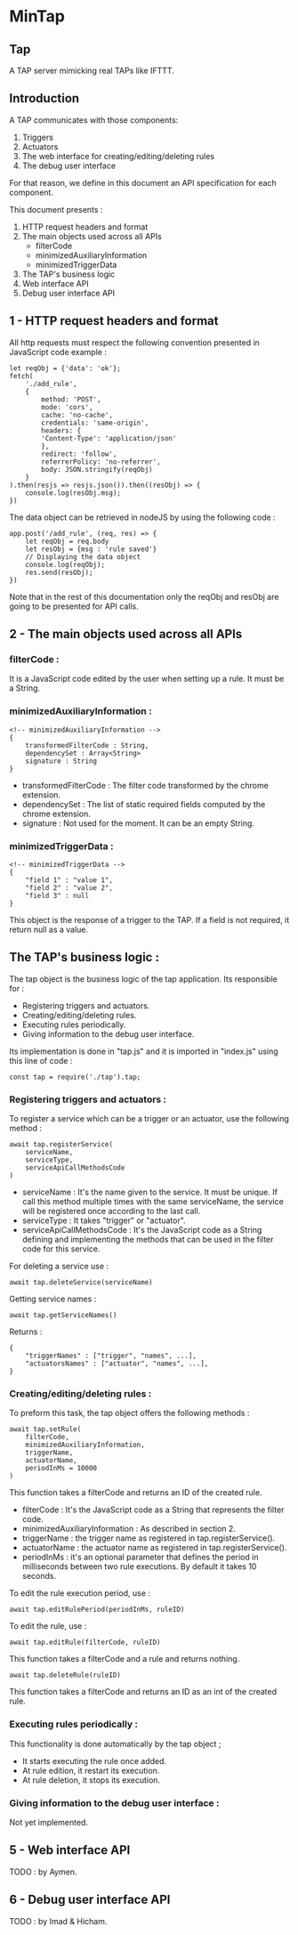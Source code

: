 # MinTap

## Tap

A TAP server mimicking real TAPs like IFTTT.

## Introduction

A TAP communicates with those components:
1. Triggers
2. Actuators
3. The web interface for creating/editing/deleting rules
4. The debug user interface

For that reason, we define in this document an API specification for each component.

This document presents :
1. HTTP request headers and format
2. The main objects used across all APIs
    - filterCode
    - minimizedAuxiliaryInformation
    - minimizedTriggerData
3. The TAP's business logic
4. Web interface API
5. Debug user interface API

## 1 - HTTP request headers and format

All http requests must respect the following convention presented in JavaScript code example :

    let reqObj = {'data': 'ok'};
    fetch(
        './add_rule',
        {
            method: 'POST',
            mode: 'cors',
            cache: 'no-cache',
            credentials: 'same-origin',
            headers: {
            'Content-Type': 'application/json'
            },
            redirect: 'follow',
            referrerPolicy: 'no-referrer',
            body: JSON.stringify(reqObj)
        }
    ).then(resjs => resjs.json()).then((resObj) => {
        console.log(resObj.msg);
    })

The data object can be retrieved in nodeJS by using the following code :

    app.post('/add_rule', (req, res) => {
        let reqObj = req.body
        let resObj = {msg : 'rule saved'}
        // Displaying the data object
        console.log(reqObj);
        res.send(resObj);
    })

Note that in the rest of this documentation only the reqObj and resObj are going to be presented for API calls.

## 2 - The main objects used across all APIs

### filterCode :

It is a JavaScript code edited by the user when setting up a rule. It must be a String.

### minimizedAuxiliaryInformation :

    <!-- minimizedAuxiliaryInformation -->
    {
        transformedFilterCode : String,
        dependencySet : Array<String>
        signature : String
    }

- transformedFilterCode : The filter code transformed by the chrome extension.
- dependencySet : The list of static required fields computed by the chrome extension.
- signature : Not used for the moment. It can be an empty String.

### minimizedTriggerData :

    <!-- minimizedTriggerData -->
    {
        "field 1" : "value 1",
        "field 2" : "value 2",
        "field 3" : null
    }

This object is the response of a trigger to the TAP. If a field is not required, it return null as a value.

## The TAP's business logic  :

The tap object is the business logic of the tap application. Its responsible for :
- Registering triggers and actuators.
- Creating/editing/deleting rules.
- Executing rules periodically.
- Giving information to the debug user interface.

Its implementation is done in "tap.js" and it is imported in "index.js" using this line of code :

    const tap = require('./tap').tap;

### Registering triggers and actuators :

To register a service which can be a trigger or an actuator, use the following method :

    await tap.registerService(
        serviceName,
        serviceType,
        serviceApiCallMethodsCode
    )

* serviceName : It's the name given to the service. It must be unique. If call this method multiple times with the same serviceName, the service will be registered once according to the last call.
* serviceType : It takes "trigger" or "actuator".
* serviceApiCallMethodsCode : It's the JavaScript code as a String defining and implementing the methods that can be used in the filter code for this service.

For deleting a service use :

    await tap.deleteService(serviceName)

Getting service names :

    await tap.getServiceNames()

Returns :

    {
        "triggerNames" : ["trigger", "names", ...],
        "actuatorsNames" : ["actuator", "names", ...],
    }

### Creating/editing/deleting rules :

To preform this task, the tap object offers the following methods :

    await tap.setRule(
        filterCode,
        minimizedAuxiliaryInformation,
        triggerName,
        actuatorName,
        periodInMs = 10000
    )

This function takes a filterCode and returns an ID of the created rule.

* filterCode : It's the JavaScript code as a String that represents the filter code.
* minimizedAuxiliaryInformation : As described in section 2.
* triggerName : the trigger name as registered in tap.registerService().
* actuatorName : the actuator name as registered in tap.registerService().
* periodInMs : it's an optional parameter that defines the period in milliseconds between two rule executions. By default it takes 10 seconds.

To edit the rule execution period, use :

    await tap.editRulePeriod(periodInMs, ruleID)

To edit the rule, use :

    await tap.editRule(filterCode, ruleID)

This function takes a filterCode and a rule and returns nothing.

    await tap.deleteRule(ruleID)

This function takes a filterCode and returns an ID as an int of the created rule.

### Executing rules periodically :

This functionality  is done automatically by the tap object ;
- It starts executing the rule once added.
- At rule edition, it restart its execution.
- At rule deletion, it stops its execution.

### Giving information to the debug user interface :

Not yet implemented.

## 5 - Web interface API

TODO : by Aymen.

## 6 - Debug user interface API

TODO : by Imad & Hicham.